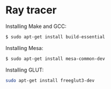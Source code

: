 # Ray tracer
Installing Make and GCC:  
```bash
$ sudo apt-get install build-essential
```  
Installing Mesa:  
```bash
$ sudo apt-get install mesa-common-dev
```
Installing GLUT:  
```bash
sudo apt-get install freeglut3-dev
```  

